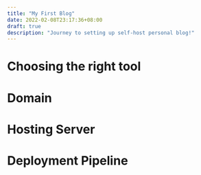 ```yaml
---
title: "My First Blog"
date: 2022-02-08T23:17:36+08:00
draft: true 
description: "Journey to setting up self-host personal blog!"
---
```


# Choosing the right tool

# Domain

# Hosting Server

# Deployment Pipeline